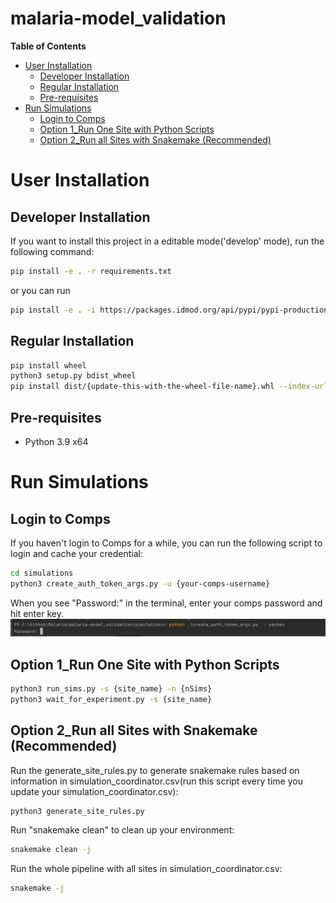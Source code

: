 # malaria-model_validation

<!-- START doctoc generated TOC please keep comment here to allow auto update -->
<!-- DON'T EDIT THIS SECTION, INSTEAD RE-RUN doctoc TO UPDATE -->
**Table of Contents**

- [User Installation](#user-installation)
  - [Developer Installation](#developer-installation)
  - [Regular Installation](#regular-installation)
  - [Pre-requisites](#pre-requisites)
- [Run Simulations](#run-simulations)
  - [Login to Comps](#login-to-comps)
  - [Option 1_Run One Site with Python Scripts](#option-1_run-one-site-with-python-scripts)
  - [Option 2_Run all Sites with Snakemake (Recommended)](#option-2_run-all-sites-with-snakemake-recommended)


<!-- END doctoc generated TOC please keep comment here to allow auto update -->


# User Installation

## Developer Installation
If you want to install this project in a editable mode('develop' mode), run the following command: 
```bash
pip install -e . -r requirements.txt
```
or you can run 
```bash
pip install -e . -i https://packages.idmod.org/api/pypi/pypi-production/simple
```

## Regular Installation
```bash
pip install wheel
python3 setup.py bdist_wheel
pip install dist/{update-this-with-the-wheel-file-name}.whl --index-url=https://packages.idmod.org/api/pypi/pypi-production/simple
```

## Pre-requisites
- Python 3.9 x64

# Run Simulations

## Login to Comps
If you haven't login to Comps for a while, you can run the following script to login and cache your credential:
```bash
cd simulations
python3 create_auth_token_args.py -u {your-comps-username}
```
When you see "Password:" in the terminal, enter your comps password and hit enter key. 
![alt text](./comps_login.PNG?raw=true)


## Option 1_Run One Site with Python Scripts
```bash
python3 run_sims.py -s {site_name} -n {nSims}
python3 wait_for_experiment.py -s {site_name}
```

## Option 2_Run all Sites with Snakemake (Recommended)
Run the generate_site_rules.py to generate snakemake rules based on information in simulation_coordinator.csv(run this script every time you update your simulation_coordinator.csv):
```bash
python3 generate_site_rules.py
```

Run "snakemake clean" to clean up your environment:
```bash
snakemake clean -j
```

Run the whole pipeline with all sites in simulation_coordinator.csv:
```bash
snakemake -j
```